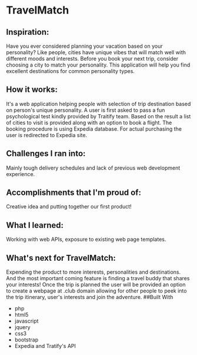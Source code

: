 # TravelMatch
## Inspiration:
Have you ever considered planning your vacation based on your personality? Like people,
cities have unique vibes that will match well with different moods and interests. 
Before you book your next trip, consider choosing a city to match your personality. 
This application will help you find excellent destinations for common personality types.
## How it works:
It's a web application helping people with selection of trip destination based on person's 
unique personality. A user is first asked to pass a fun psychological test kindly provided 
by Traitify team. Based on the result a list of cities to visit is provided along with an 
option to book a flight. The booking procedure is using Expedia database. For actual purchasing 
the user is redirected to Expedia site.
## Challenges I ran into:
Mainly tough delivery schedules and lack of previous web development experience.
## Accomplishments that I'm proud of:
Creative idea and putting together our first product!
## What I learned:
Working with web APIs, exposure to existing web page templates.
## What's next for TravelMatch:
Expending the product to more interests, personalities and destinations. And the most 
important coming feature is finding a travel buddy that shares your interests! Once the
trip is planned the user will be provided an option to create a webpage at .club domain allowing 
for other people to peek into the trip itinerary, user's interests and join the adventure.
##Built With
* php
* html5
* javascript
* jquery
* css3
* bootstrap
* Expedia and Tratify's API
